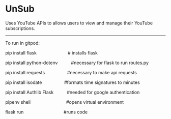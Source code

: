 # UnSub
Uses YouTube APIs to allows users to view and manage their YouTube subscriptions.

---------------------------------------------------------------------------------

To run in gitpod:

pip install flask&emsp;&emsp;&emsp;&emsp;&emsp;&emsp;&emsp;# installs flask

pip install python-dotenv&emsp;&emsp;&emsp;#necessary for flask to run routes.py

pip install requests&emsp;&emsp;&emsp;&emsp;&emsp;#necessary to make api requests

pip install isodate&emsp;&emsp;&emsp;&emsp;&emsp;#formats time signatures to minutes

pip install Authlib Flask&emsp;&emsp;&emsp;#needed for google authentication

pipenv shell&emsp;&emsp;&emsp;&emsp;&emsp;&emsp;&emsp;&emsp;#opens virtual environment

flask run&emsp;&emsp;&emsp;&emsp;&emsp;&emsp;&emsp;&emsp;&emsp;#runs code
